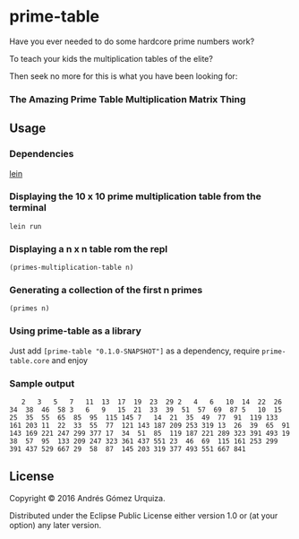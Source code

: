 # prime-table

Have you ever needed to do some hardcore prime numbers work?

To teach your kids the multiplication tables of the elite?

Then seek no more for this is what you have been looking for:

### The Amazing Prime Table Multiplication Matrix Thing

## Usage

### Dependencies

[lein](http://leiningen.org)

### Displaying the 10 x 10 prime multiplication table from the terminal

`lein run`

### Displaying a n x n table rom the repl

`(primes-multiplication-table n)`

### Generating a collection of the first n primes

`(primes n)`

### Using prime-table as a library

Just add `[prime-table "0.1.0-SNAPSHOT"]` as a dependency,
require `prime-table.core`
and enjoy

### Sample output
` 	2	3	5	7	11	13	17	19	23	29
2	4	6	10	14	22	26	34	38	46	58
3	6	9	15	21	33	39	51	57	69	87
5	10	15	25	35	55	65	85	95	115	145
7	14	21	35	49	77	91	119	133	161	203
11	22	33	55	77	121	143	187	209	253	319
13	26	39	65	91	143	169	221	247	299	377
17	34	51	85	119	187	221	289	323	391	493
19	38	57	95	133	209	247	323	361	437	551
23	46	69	115	161	253	299	391	437	529	667
29	58	87	145	203	319	377	493	551	667	841`

## License

Copyright © 2016 Andrés Gómez Urquiza.

Distributed under the Eclipse Public License either version 1.0 or (at
your option) any later version.
